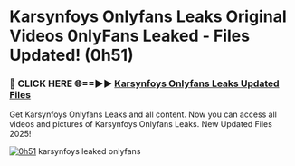 # Karsynfoys Onlyfans Leaks Original Videos 0nlyFans Leaked - Files Updated! (0h51)

<h3>🔴 CLICK HERE 🌐==►► <a href="https://tinyurl.com/4seja8ks" rel="nofollow">Karsynfoys Onlyfans Leaks Updated Files</a></h3>

Get Karsynfoys Onlyfans Leaks and all content. Now you can access all videos and pictures of Karsynfoys Onlyfans Leaks. New Updated Files 2025!

[![0h51](https://i.imgur.com/EWjZXRe.gif)](https://tinyurl.com/4seja8ks)
karsynfoys leaked onlyfans